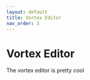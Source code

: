 ```yaml
---
layout: default
title: Vortex Editor
nav_order: 3
---
```


# Vortex Editor

The vortex editor is pretty cool

